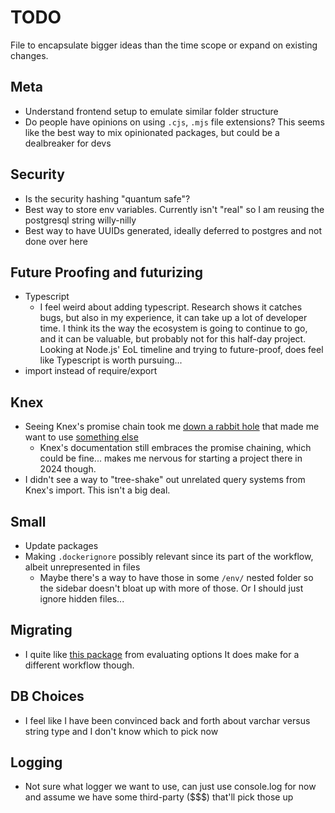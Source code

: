 # TODO

File to encapsulate bigger ideas than the time scope or expand on existing changes.

## Meta

- Understand frontend setup to emulate similar folder structure
- Do people have opinions on using `.cjs`, `.mjs` file extensions? This seems like the best way to mix opinionated packages, but could be a dealbreaker for devs

## Security

- Is the security hashing "quantum safe"?
- Best way to store env variables. Currently isn't "real" so I am reusing the postgresql string willy-nilly
- Best way to have UUIDs generated, ideally deferred to postgres and not done over here

## Future Proofing and futurizing

- Typescript
  - I feel weird about adding typescript. Research shows it catches bugs, but also in my experience, it can take up a lot of developer time.
    I think its the way the ecosystem is going to continue to go, and it can be valuable, but probably not for this half-day project.
    Looking at Node.js' EoL timeline and trying to future-proof, does feel like Typescript is worth pursuing...
- import instead of require/export

## Knex

- Seeing Knex's promise chain took me [down a rabbit hole](https://gajus.medium.com/stop-using-knex-js-and-earn-30-bf410349856c) that made me want to use [something else](https://github.com/gajus/slonik)
  - Knex's documentation still embraces the promise chaining, which could be fine... makes me nervous for starting a project there in 2024 though.
- I didn't see a way to "tree-shake" out unrelated query systems from Knex's import.
  This isn't a big deal.

## Small

- Update packages
- Making `.dockerignore` possibly relevant since its part of the workflow, albeit unrepresented in files
  - Maybe there's a way to have those in some `/env/` nested folder so the sidebar doesn't bloat up with more of those.
      Or I should just ignore hidden files...

## Migrating

- I quite like [this package](https://salsita.github.io/node-pg-migrate/) from evaluating options
  It does make for a different workflow though.

## DB Choices

- I feel like I have been convinced back and forth about varchar versus string type and I don't know which to pick now

## Logging

- Not sure what logger we want to use, can just use console.log for now and assume we have some third-party ($$$) that'll pick those up
